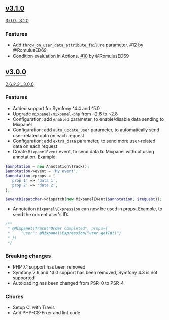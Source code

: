 ## [v3.1.0](https://github.com/gordalina/GordalinaMixpanelBundle/releases/tag/3.1.0)

[3.0.0...3.1.0](https://github.com/gordalina/GordalinaMixpanelBundle/compare/3.0.0...3.1.0)

### Features

- Add `throw_on_user_data_attribute_failure` parameter. [#12](https://github.com/gordalina/GordalinaMixpanelBundle/pull/12) by @RomulusED69
- Condition evaluation in Actions. [#10](https://github.com/gordalina/GordalinaMixpanelBundle/pull/10) by @RomulusED69

## [v3.0.0](https://github.com/gordalina/GordalinaMixpanelBundle/releases/tag/3.0.0)

[2.6.2.3...3.0.0](https://github.com/gordalina/GordalinaMixpanelBundle/compare/2.6.2.3...3.0.0)

### Features

- Added support for Symfony ^4.4 and ^5.0
- Upgrade `mixpanel/mixpanel-php` from ~2.6 to ~2.8
- Configuration: add `enabled` parameter, to enable/disable data sending to Mixpanel
- Configuration: add `auto_update_user` parameter, to automatically send user-related data on each request
- Configuration: add `extra_data` parameter, to send more user-related data on each request
- Create `MixpanelEvent` event, to send data to Mixpanel without using annotation. Example:

```php
$annotation = new Annotation\Track();
$annotation->event = 'My event';
$annotation->props = [
  'prop 1' => 'data 1',
  'prop 2' => 'data 2',
];

$eventDispatcher->dispatch(new MixpanelEvent($annotation, $request));
```

- Annotation `Mixpanel\Expression` can now be used in props. Example, to send the current user's ID:

```php
/**
 * @Mixpanel\Track("Order Completed", props={
 *     "user": @Mixpanel\Expression("user.getId()")
 * })
 */
```

### Breaking changes

- PHP 7.1 support has been removed
- Symfony 2.6 and ^3.0 support has been removed, Symfony 4.3 is not supported
- Autoloading has been changed from PSR-0 to PSR-4

### Chores

- Setup CI with Travis
- Add PHP-CS-Fixer and lint code
